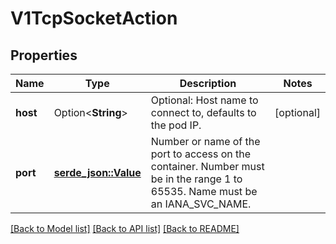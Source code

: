 # V1TcpSocketAction

## Properties

Name | Type | Description | Notes
------------ | ------------- | ------------- | -------------
**host** | Option<**String**> | Optional: Host name to connect to, defaults to the pod IP. | [optional]
**port** | [**serde_json::Value**](.md) | Number or name of the port to access on the container. Number must be in the range 1 to 65535. Name must be an IANA_SVC_NAME. | 

[[Back to Model list]](../README.md#documentation-for-models) [[Back to API list]](../README.md#documentation-for-api-endpoints) [[Back to README]](../README.md)


